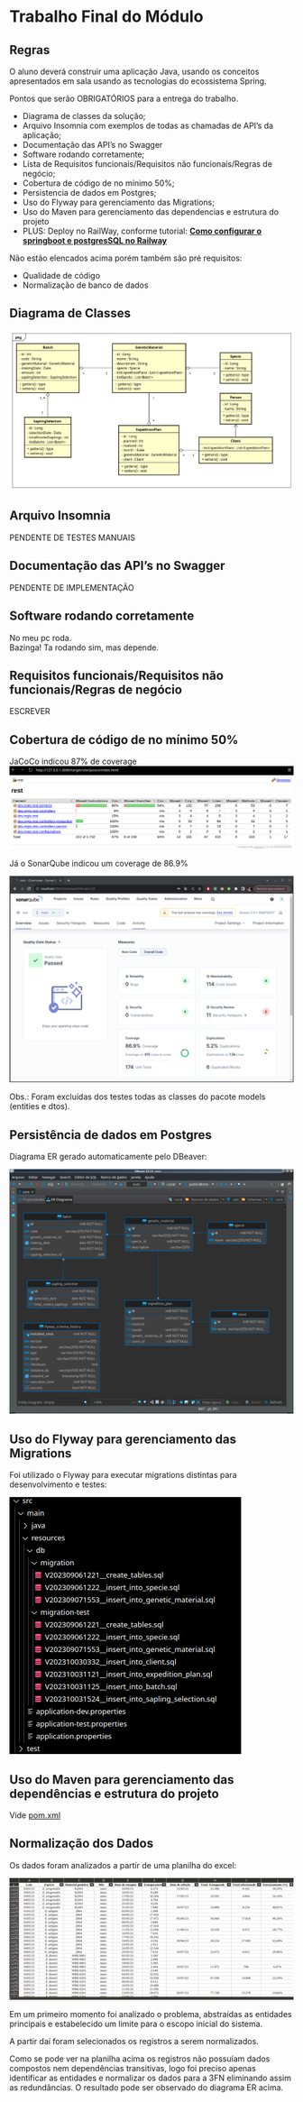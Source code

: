 # Trabalho Final do Módulo

## Regras

O aluno deverá construir uma aplicação Java, usando os conceitos apresentados em sala usando as tecnologias do ecossistema Spring.

Pontos que serão OBRIGATÓRIOS para a entrega do trabalho.

- Diagrama de classes da solução; 
- Arquivo Insomnia com exemplos de todas as chamadas de API’s da aplicação;
- Documentação das API’s no Swagger
- Software rodando corretamente;
- Lista de Requisitos funcionais/Requisitos não funcionais/Regras de negócio;
- Cobertura de código de no mínimo 50%;
- Persistencia de dados em Postgres;
- Uso do Flyway para gerenciamento das Migrations;
- Uso do Maven para gerenciamento das dependencias e estrutura do projeto
- PLUS: Deploy no RailWay, conforme tutorial: [****Como configurar o springboot e postgresSQL no Railway****](https://www.notion.so/Como-configurar-o-springboot-e-postgresSQL-no-Railway-301bdf4514fe49eb88fb082298aa8a2a?pvs=21)

Não estão elencados acima porém também são pré requisitos:

- Qualidade de código
- Normalização de banco de dados

## Diagrama de Classes
![ClassDoagram](documentation/ClassDiagram.png)

## Arquivo Insomnia

PENDENTE DE TESTES MANUAIS

## Documentação das API’s no Swagger

PENDENTE DE IMPLEMENTAÇÃO

## Software rodando corretamente

No meu pc roda. <br> Bazinga! Ta rodando sim, mas depende.

## Requisitos funcionais/Requisitos não funcionais/Regras de negócio

ESCREVER

## Cobertura de código de no mínimo 50%

JaCoCo indicou 87% de coverage
![Alt text](documentation/image.png)

Já o SonarQube indicou um coverage de 86.9%

![Alt text](image.png)

Obs.: Foram excluídas dos testes todas as classes do pacote models (entities e dtos).

## Persistência de dados em Postgres

Diagrama ER gerado automaticamente pelo DBeaver:

![ER Diagram](documentation/image-1.png)

## Uso do Flyway para gerenciamento das Migrations

Foi utilizado o Flyway para executar migrations distintas para desenvolvimento e testes:

![Alt text](documentation/image-2.png)

## Uso do Maven para gerenciamento das dependências e estrutura do projeto

Vide [pom.xml](pom.xml)

## Normalização dos Dados

Os dados foram analizados a partir de uma planilha do excel:

![Alt text](documentation/image-4.png)

Em um primeiro momento foi analizado o problema, abstraídas as entidades principais e estabelecido um limite para o escopo inicial do sistema. 

A partir daí foram selecionados os registros a serem normalizados.

Como se pode ver na planilha acima os registros não possuíam dados compostos nem dependências transitivas, logo foi preciso apenas identificar as entidades e normalizar os dados para a 3FN eliminando assim as redundâncias. O resultado pode ser observado do diagrama ER acima.





